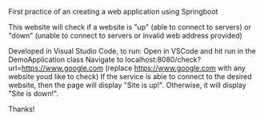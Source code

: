 First practice of an creating a web application using Springboot

This website will check if a website is "up" (able to connect to servers) or "down" (unable to connect to servers or invalid web address provided)

Developed in Visual Studio Code, to run:
Open in VSCode and hit run in the DemoApplication class
Navigate to localhost:8080/check?url=https://www.google.com (replace https://www.google.com with any website youd like to check)
If the service is able to connect to the desired website, then the page will display "Site is up!". Otherwise, it will display "Site is down!".

Thanks!
